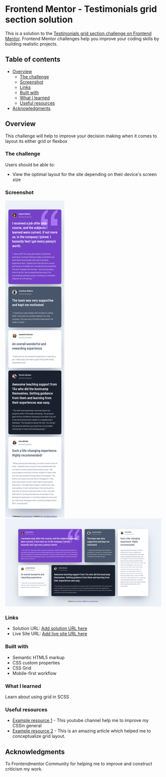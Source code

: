 # Frontend Mentor - Testimonials grid section solution

This is a solution to the [Testimonials grid section challenge on Frontend Mentor](https://www.frontendmentor.io/challenges/testimonials-grid-section-Nnw6J7Un7). Frontend Mentor challenges help you improve your coding skills by building realistic projects. 

## Table of contents

- [Overview](#overview)
  - [The challenge](#the-challenge)
  - [Screenshot](#screenshot)
  - [Links](#links)
  - [Built with](#built-with)
  - [What I learned](#what-i-learned)
  - [Useful resources](#useful-resources)
- [Acknowledgments](#acknowledgments)

## Overview

  This challenge will help to improve your decision making when it comes to layout its either grid or flexbox

### The challenge

Users should be able to:

- View the optimal layout for the site depending on their device's screen size

### Screenshot

![](./images/Screenshot%20Mobile.png)
![](./images/Screenshot%20Desktop.png)

### Links

- Solution URL: [Add solution URL here](https://github.com/troy03/testimonials-grid-section)
- Live Site URL: [Add live site URL here](https://troy03.github.io/testimonials-grid-section/)

### Built with

- Semantic HTML5 markup
- CSS custom properties
- CSS Grid
- Mobile-first workflow

### What I learned

Learn about using grid in SCSS

### Useful resources

- [Example resource 1](https://www.youtube.com/kepowob) - This youtube channel help me to improve my CSSin general
- [Example resource 2](https://css-tricks.com/snippets/css/complete-guide-grid/) - This is an amazing article which helped me to conceptualize grid layout.

## Acknowledgments

To Frontendmentor Community for helping me to improve and construct criticism my work.


